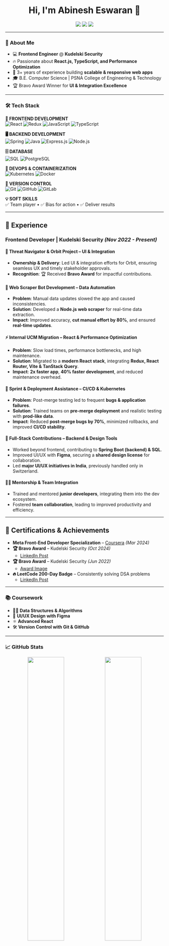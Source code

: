 <h1 align="center">Hi, I'm Abinesh Eswaran 👋</h1>
<p align="center">
  <a href="https://www.linkedin.com/in/abineshe" target="_blank"><img src="https://img.shields.io/badge/LinkedIn-0077B5?style=flat-square&logo=linkedin&logoColor=white"></a>
  <a href="mailto:heyabinesh@gmail.com"><img src="https://img.shields.io/badge/Email-D14836?style=flat-square&logo=gmail&logoColor=white"></a>
  <a href="https://abinesheswaran.github.io"><img src="https://img.shields.io/badge/Portfolio-24292e?style=flat-square&logo=github&logoColor=white"></a>
</p>

---

### 🚀 **About Me**
- 💻 **Frontend Engineer** @ **Kudelski Security**
- 🔥 Passionate about **React.js, TypeScript, and Performance Optimization**
- 🎯 3+ years of experience building **scalable & responsive web apps**
- 🎓 B.E. Computer Science | PSNA College of Engineering & Technology
- 🏆 Bravo Award Winner for **UI & Integration Excellence**

---

### 🛠️ **Tech Stack**  

**🚀 FRONTEND DEVELOPMENT**  
![React](https://img.shields.io/badge/React-20232A?style=flat-square&logo=react&logoColor=61DAFB) 
![Redux](https://img.shields.io/badge/Redux-764ABC?style=flat-square&logo=redux&logoColor=white) 
![JavaScript](https://img.shields.io/badge/JavaScript-F7DF1E?style=flat-square&logo=javascript&logoColor=black) 
![TypeScript](https://img.shields.io/badge/TypeScript-007ACC?style=flat-square&logo=typescript&logoColor=white)  

**🖥️ BACKEND DEVELOPMENT**  
![Spring](https://img.shields.io/badge/Spring-6DB33F?style=flat-square&logo=spring&logoColor=white) 
![Java](https://img.shields.io/badge/Java-ED8B00?style=flat-square&logo=java&logoColor=white) 
![Express.js](https://img.shields.io/badge/Express.js-000000?style=flat-square&logo=express&logoColor=white) 
![Node.js](https://img.shields.io/badge/Node.js-339933?style=flat-square&logo=node.js&logoColor=white)  

**🗄️ DATABASE**  
![SQL](https://img.shields.io/badge/SQL-4479A1?style=flat-square&logo=postgresql&logoColor=white) 
![PostgreSQL](https://img.shields.io/badge/PostgreSQL-336791?style=flat-square&logo=postgresql&logoColor=white)  

**🐳 DEVOPS & CONTAINERIZATION**  
![Kubernetes](https://img.shields.io/badge/Kubernetes-326CE5?style=flat-square&logo=kubernetes&logoColor=white) 
![Docker](https://img.shields.io/badge/Docker-2496ED?style=flat-square&logo=docker&logoColor=white)  

**🔗 VERSION CONTROL**  
![Git](https://img.shields.io/badge/Git-F05032?style=flat-square&logo=git&logoColor=white) 
![GitHub](https://img.shields.io/badge/GitHub-181717?style=flat-square&logo=github&logoColor=white) 
![GitLab](https://img.shields.io/badge/GitLab-FCA121?style=flat-square&logo=gitlab&logoColor=white)  

**💡 SOFT SKILLS**  
✅ Team player • ✅ Bias for action • ✅ Deliver results  

---

## 💼 Experience  

### **Frontend Developer | Kudelski Security** *(Nov 2022 - Present)*  

#### 🚀 Threat Navigator & Orbit Project – UI & Integration  
- **Ownership & Delivery**: Led UI & integration efforts for Orbit, ensuring seamless UX and timely stakeholder approvals.  
- **Recognition**: 🏆 Received **Bravo Award** for impactful contributions.  

#### 🤖 Web Scraper Bot Development – Data Automation  
- **Problem**: Manual data updates slowed the app and caused inconsistencies.  
- **Solution**: Developed a **Node.js web scraper** for real-time data extraction.  
- **Impact**: Improved accuracy, **cut manual effort by 80%**, and ensured **real-time updates**.  

#### ⚡ Internal UCM Migration – React & Performance Optimization  
- **Problem**: Slow load times, performance bottlenecks, and high maintenance.  
- **Solution**: Migrated to a **modern React stack**, integrating **Redux, React Router, Vite & TanStack Query**.  
- **Impact**: **2x faster app**, **40% faster development**, and reduced maintenance overhead.  

#### 🚀 Sprint & Deployment Assistance – CI/CD & Kubernetes  
- **Problem**: Post-merge testing led to frequent **bugs & application failures**.  
- **Solution**: Trained teams on **pre-merge deployment** and realistic testing with **prod-like data**.  
- **Impact**: Reduced **post-merge bugs by 70%**, minimized rollbacks, and improved **CI/CD stability**.  

#### 🔗 Full-Stack Contributions – Backend & Design Tools  
- Worked beyond frontend, contributing to **Spring Boot (backend) & SQL**.  
- Improved UI/UX with **Figma**, securing a **shared design license** for collaboration.  
- Led **major UI/UX initiatives in India**, previously handled only in Switzerland.  

#### 👨‍🏫 Mentorship & Team Integration  
- Trained and mentored **junior developers**, integrating them into the dev ecosystem.  
- Fostered **team collaboration**, leading to improved productivity and efficiency.  

---

## 📜 Certifications & Achievements

- **Meta Front-End Developer Specialization** – [Coursera](https://www.coursera.org/account/accomplishments/specialization/JBF393JZW9L7) *(Mar 2024)*
- **🏆 Bravo Award** – Kudelski Security *(Oct 2024)*  
  - [LinkedIn Post](https://www.linkedin.com/posts/abineshe_a-happy-milestone-im-thrilled-to-share-activity-7272467904221106176-taIj?utm_source=share&utm_medium=member_desktop&rcm=ACoAADR4P4kB3v6hzErEu1Evxjz7641ZJVEBZqE)  
- **🏆 Bravo Award** – Kudelski Security *(Jun 2022)*  
  - [Award Image](https://media.licdn.com/dms/image/v2/D4D2DAQHL9bwoPzkPEg/profile-treasury-image-shrink_1280_1280/profile-treasury-image-shrink_1280_1280/0/1733884791106?e=1744005600&v=beta&t=-Se6XqbPBtEutK90eDhP5_nofp7EL9g-9B3UwTq7kqk)  
- **🔥 LeetCode 200-Day Badge** – Consistently solving DSA problems  
  - [LinkedIn Post](https://www.linkedin.com/posts/abineshe_deliberatepractice-leetcode-coding-activity-7250746240588546048-aZEM?utm_source=share&utm_medium=member_desktop&rcm=ACoAADR4P4kB3v6hzErEu1Evxjz7641ZJVEBZqE)  

---

### 📚 **Coursework**
- 🧑‍💻 **Data Structures & Algorithms**
- 🎨 **UI/UX Design with Figma**
- ⚛️ **Advanced React**
- 🛠️ **Version Control with Git & GitHub**

---

### 📈 **GitHub Stats**
<p align="center">
  <img src="https://github-readme-stats.vercel.app/api?username=abinesheswaran&show_icons=true&theme=radical" width="48%" />
  <img src="https://github-readme-streak-stats.herokuapp.com/?user=abinesheswaran&theme=radical" width="48%" />
</p>

---

### 🌱 **Interests**
- 🏋️‍♂️ Fitness & Nutrition
- 🍜 Food Enthusiast
- 📖 Self-Improvement  

---

### 📫 **Connect With Me**
<p align="center">
  <a href="https://www.linkedin.com/in/abineshe" target="_blank"><img src="https://img.shields.io/badge/LinkedIn-0077B5?style=flat-square&logo=linkedin&logoColor=white"></a>
  <a href="mailto:heyabinesh@gmail.com"><img src="https://img.shields.io/badge/Email-D14836?style=flat-square&logo=gmail&logoColor=white"></a>
  <a href="https://abinesheswaran.github.io"><img src="https://img.shields.io/badge/Portfolio-24292e?style=flat-square&logo=github&logoColor=white"></a>
</p>
